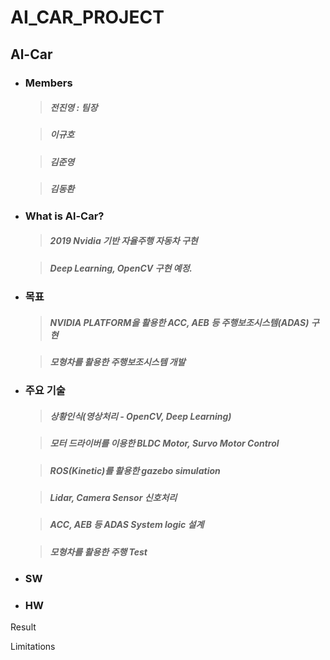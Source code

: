 # AI_CAR_PROJECT

## Al-Car

* ### Members

  > ##### 전진영 : 팀장

  > ##### 이규호

  > ##### 김준영 

  > ##### 김동환 


* ### What is Al-Car?

  > ##### 2019 Nvidia 기반 자율주행 자동차 구현
  
  > ##### Deep Learning, OpenCV 구현 예정.

* ### 목표

  > ##### NVIDIA PLATFORM을 활용한 ACC, AEB 등 주행보조시스템(ADAS) 구현

  > ##### 모형차를 활용한 주행보조시스템 개발

* ### 주요 기술
  > ##### 상황인식(영상처리 - OpenCV, Deep Learning)
  
  > ##### 모터 드라이버를 이용한 BLDC Motor, Survo Motor Control
  
  > ##### ROS(Kinetic)를 활용한 gazebo simulation
  
  > ##### Lidar, Camera Sensor 신호처리
  
  > ##### ACC, AEB 등 ADAS System logic 설계
  
  > ##### 모형차를 활용한 주행 Test
  
  
* ### SW

* ### HW

Result

Limitations
